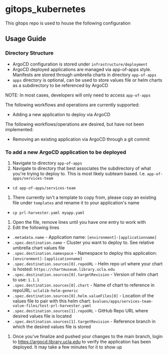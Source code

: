 # gitops_kubernetes

This gitops repo is used to house the following configuration

## Usage Guide 

### Directory Structure
* ArgoCD configuration is stored under `infrastructure/deployment`
* ArgoCD deployed applications are managed via app-of-apps style. Manifests are stored through umbrella charts in directory `app-of-apps`
* `apps` directory is optional, can be used to store values file or helm charts as a subdirectory to be referenced by ArgoCD

NOTE: In most cases, developers will only need to access `app-of-apps`

The following workflows and operations are currently supported:
* Adding a new application to deploy via ArgoCD

The following workflows/operations are desired, but have not been implemented:
* Removing an existing application via ArgoCD through a git commit


### To add a new ArgoCD application to be deployed
1. Navigate to directory `app-of-apps`
1. Navigate to directory that best associates the subdirectory of what you're trying to deploy to. This is most likely subteam based. I.e. `app-of-apps/services-team`
  * `cd app-of-apps/services-team`
1. There currently isn't a template to copy from, please copy an existing file under `templates` and rename it to your application's name
  * `cp prl-harvester.yaml myapp.yaml`
1. Open the file, remove lines until you have one entry to work with
1. Edit the following lines
  * `.metadata.name` - Application name:  `[environment]-[applicationname]`
  * `.spec.destination.name` - Cluster you want to deploy to. See relative umbrella chart values file
  * `.spec.destination.namespace` - Namespace to deploy this application: `[environment]-[applicationname]`
  * `.spec.destination.sources[0].repoURL` - Helm repo url where your chart is hosted: `https://chartmuseum.library.ucla.edu`
  * `.spec.destination.sources[0].targetRevision` - Version of helm chart to use: `1.1.1`
  * `.spec.destination.sources[0].chart` - Name of chart to reference in repoURL: `uclalib-helm-generic`
  * `.spec.destination.sources[0].helm.valueFiles[0]` - Location of the values file to pair with this helm chart: `$values/apps/services-team-value-files/test-prl-harvester.yaml`
  * `.spec.destination.sources[1].repoURL` - GitHub Repo URL where desired values file is located
  * `.spec.destination.sources[1].targetRevision` - Reference branch in which the desired values file is stored
1. Once you've finalize and pushed your changes to the main branch, login to https://argocd.library.ucla.edu to verify the application has been deployed. It may take a few minutes for it to show up
